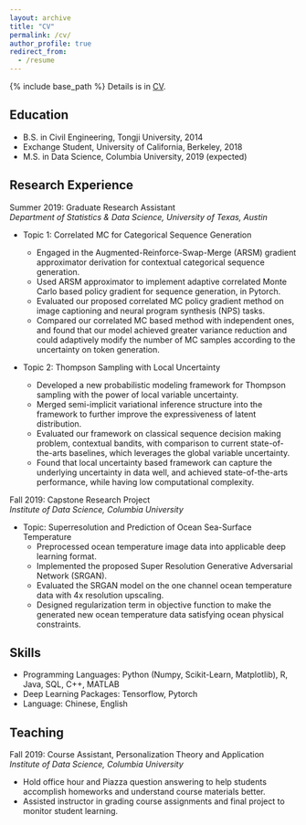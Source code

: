 ```yaml
---
layout: archive
title: "CV"
permalink: /cv/
author_profile: true
redirect_from:
  - /resume
---
```


{% include base_path %}
Details is in [CV](../files/cv.pdf).  

## Education

* B.S. in Civil Engineering, Tongji University, 2014
* Exchange Student, University of California, Berkeley, 2018
* M.S. in Data Science, Columbia University, 2019 (expected)

## Research Experience

Summer 2019: Graduate Research Assistant  
*Department of Statistics & Data Science, University of Texas, Austin*  
* Topic 1: Correlated MC for Categorical Sequence Generation  
  * Engaged in the Augmented-Reinforce-Swap-Merge (ARSM) gradient approximator derivation for contextual categorical sequence generation.
  * Used ARSM approximator to implement adaptive correlated Monte Carlo based policy gradient for
sequence generation, in Pytorch. 
  * Evaluated our proposed correlated MC policy gradient method on image captioning and neural
program synthesis (NPS) tasks.
  * Compared our correlated MC based method with independent ones, and found that our model 
achieved greater variance reduction and could adaptively modify the number of MC samples 
according to the uncertainty on token generation. 

* Topic 2: Thompson Sampling with Local Uncertainty  
  * Developed a new probabilistic modeling framework for Thompson sampling with the power of 
local variable uncertainty.  
  * Merged semi-implicit variational inference structure into the framework to further improve the 
expressiveness of latent distribution.  
  * Evaluated our framework on classical sequence decision making problem, contextual bandits, with
comparison to current state-of-the-arts baselines, which leverages the global variable uncertainty. 
  * Found that local uncertainty based framework can capture the underlying uncertainty in data well, 
and achieved state-of-the-arts performance, while having low computational complexity.  

Fall 2019: Capstone Research Project	
*Institute of Data Science, Columbia University*  
* Topic: Superresolution and Prediction of Ocean Sea-Surface Temperature  
  * Preprocessed ocean temperature image data into applicable deep learning format.  
  * Implemented the proposed Super Resolution Generative Adversarial Network (SRGAN).  
  * Evaluated the SRGAN model on the one channel ocean temperature data with 4x resolution upscaling. 
  * Designed regularization term in objective function to make the generated new ocean temperature data satisfying ocean physical constraints. 

## Skills

* Programming Languages: Python (Numpy, Scikit-Learn, Matplotlib), R, Java, SQL, C++, MATLAB  
* Deep Learning Packages: Tensorflow, Pytorch  
* Language: Chinese, English  
  
## Teaching

Fall 2019: Course Assistant, Personalization Theory and Application  
*Institute of Data Science, Columbia University*
* Hold office hour and Piazza question answering to help students accomplish homeworks and understand course materials better.
* Assisted instructor in grading course assignments and final project to monitor student learning. 

